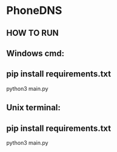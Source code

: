 # PhoneDNS


**HOW TO RUN**
------------
Windows cmd:
----
pip install requirements.txt
---
python3 main.py

Unix terminal:
----
pip install requirements.txt
---
python3 main.py
